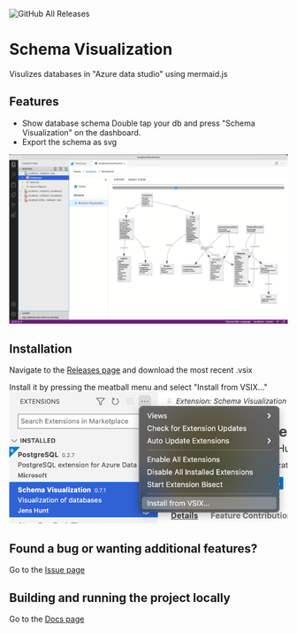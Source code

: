 ![GitHub All Releases](https://img.shields.io/github/downloads/r0tenur/visualization/total)
# Schema Visualization

Visulizes databases in "Azure data studio" using mermaid.js

## Features

- Show database schema
Double tap your db and press "Schema Visualization" on the dashboard.
- Export the schema as svg

![Example of dashboard](https://raw.githubusercontent.com/R0tenur/visualization/master/images/example.png)

## Installation
Navigate to the [Releases page](https://github.com/R0tenur/visualization/releases) and download the most recent .vsix

Install it by pressing the meatball menu and select "Install from VSIX..."
![Installation guidelines](https://raw.githubusercontent.com/R0tenur/visualization/master/images/installation.png)

## Found a bug or wanting additional features?
Go to the [Issue page](https://github.com/R0tenur/visualization/issues)

## Building and running the project locally
Go to the [Docs page](docs/docs.md)
